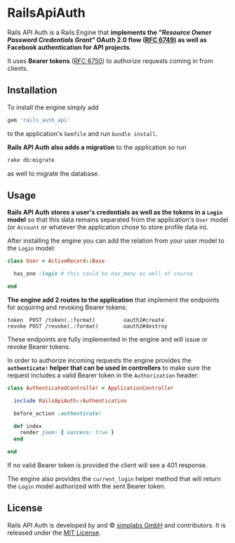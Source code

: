 # RailsApiAuth

Rails API Auth is a Rails Engine that __implements the _"Resource Owner
Password Credentials Grant"_ OAuth 2.0 flow
([RFC 6749](http://tools.ietf.org/html/rfc6749#section-4.3)) as well as
Facebook authentication for API projects__.

It uses __Bearer tokens__ ([RFC 6750](http://tools.ietf.org/html/rfc6750)) to
authorize requests coming in from clients.

## Installation

To install the engine simply add

```ruby
gem 'rails_auth_api'
```

to the application's `Gemfile` and run `bundle install`.

__Rails API Auth also adds a migration__ to the application so run

```bash
rake db:migrate
```

as well to migrate the database.

## Usage

__Rails API Auth stores a user's credentials as well as the tokens in a `Login`
model__ so that this data remains separated from the application's `User` model
(or `Account` or whatever the application chose to store profile data in).

After installing the engine you can add the relation from your user model to
the `Login` model:

```ruby
class User < ActiveRecord::Base

  has_one :login # this could be has_many as well of course

end
```

__The engine add 2 routes to the application__ that implement the endpoints for
acquiring and revoking Bearer tokens:

```
token  POST /token(.:format)         oauth2#create
revoke POST /revoke(.:format)        oauth2#destroy
```

These endpoints are fully implemented in the engine and will issue or revoke
Bearer tokens.

In order to authorize incoming requests the engine provides the
__`authenticate!` helper that can be used in controllers__ to make sure the
request includes a valid Bearer token in the `Authorization` header:

```ruby
class AuthenticatedController < ApplicationController

  include RailsApiAuth::Authentication

  before_action :authenticate!

  def index
    render json: { success: true }
  end

end

```

If no valid Bearer token is provided the client will see a 401 response.

The engine also provides the `current_login` helper method that will return the
`Login` model authorized with the sent Bearer token.

## License

Rails API Auth is developed by and &copy;
[simplabs GmbH](http://simplabs.com) and contributors. It is released under the
[MIT License](https://github.com/simplabs/ember-simple-auth/blob/master/LICENSE).
